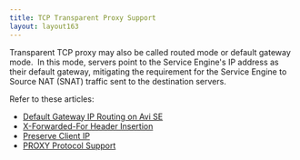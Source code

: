 ```yaml
---
title: TCP Transparent Proxy Support
layout: layout163
---
```

Transparent TCP proxy may also be called routed mode or default gateway mode.  In this mode, servers point to the Service Engine's IP address as their default gateway, mitigating the requirement for the Service Engine to Source NAT (SNAT) traffic sent to the destination servers.

Refer to these articles:

* <a href="{% vpath %}/default-gateway-ip-routing-on-avi-se/">Default Gateway IP Routing on Avi SE</a>
* <a href="{% vpath %}/-forwarded-for-header-insertion/">X-Forwarded-For Header Insertion</a>
* <a href="{% vpath %}/reserve-client-ip/">Preserve Client IP</a>
* <a href="{% vpath %}/roxy-protocol-support/">PROXY Protocol Support</a>